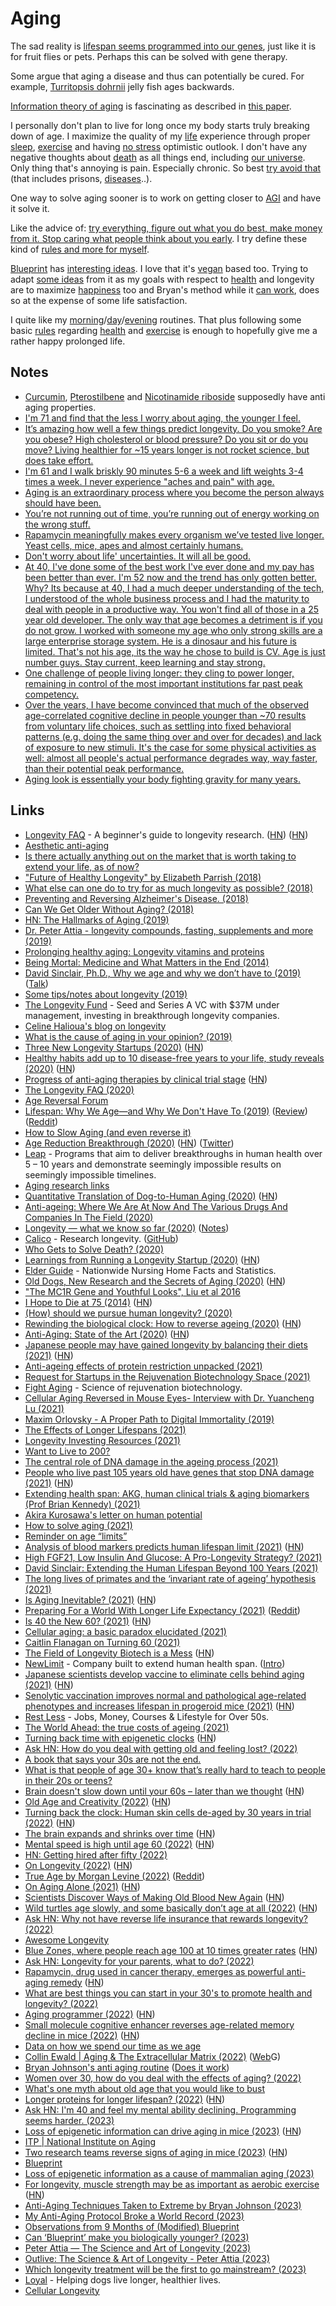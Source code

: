 # Aging

The sad reality is [lifespan seems programmed into our genes](https://twitter.com/paulg/status/1645001843355820033), just like it is for fruit flies or pets. Perhaps this can be solved with gene therapy.

Some argue that aging a disease and thus can potentially be cured. For example, [Turritopsis dohrnii](https://en.wikipedia.org/wiki/Turritopsis_dohrnii) jelly fish ages backwards.

[Information theory of aging](https://youtu.be/CwQMMzoeH9s?t=4959) is fascinating as described in [this paper](<https://www.cell.com/cell/fulltext/S0092-8674(22)01570-7#%20>).

I personally don't plan to live for long once my body starts truly breaking down of age. I maximize the quality of my [life](../life/life.md) experience through proper [sleep](../sleep/sleep.md), [exercise](../fitness/exercises.md) and having [no stress](../mindfulness/mindfulness.md) optimistic outlook. I don't have any negative thoughts about [death](../life/death.md) as all things end, including [our universe](https://www.youtube.com/watch?v=uD4izuDMUQA). Only thing that's annoying is pain. Especially chronic. So best [try avoid that](https://twitter.com/statto/status/1595398429018312705) (that includes prisons, [diseases](../medicine/diseases/diseases.md)..).

One way to solve aging sooner is to work on getting closer to [AGI](../machine-learning/artificial-intelligence.md) and have it solve it.

Like the advice of: [try everything, figure out what you do best, make money from it. Stop caring what people think about you early](https://www.tiktok.com/@_notesformen/video/7167063418308971781). I try define these kind of [rules and more for myself](../focusing/rules.md).

[Blueprint](https://blueprint.bryanjohnson.co/) has [interesting ideas](https://www.youtube.com/watch?v=aXdEPiFlqH8). I love that it's [vegan](../environment/veganism.md) based too. Trying to adapt [some ideas](https://www.youtube.com/watch?v=7rs_JK-pTTQ) from it as my goals with respect to [health](health.md) and longevity are to maximize [happiness](../life/happiness.md) too and Bryan's method while it [can work](https://www.reddit.com/r/longevity/comments/132627i/bryan_johnson_blocks_andrew_steele_for_suggesting/), does so at the expense of some life satisfaction.

I quite like my [morning](../focusing/processes.md#mroning)/[day](../focusing/processes.md#day)/[evening](../focusing/processes.md#evening) routines. That plus following some basic [rules](../focusing/rules.md) regarding [health](health.md) and [exercise](../fitness/exercises.md) is enough to hopefully give me a rather happy prolonged life.

## Notes

- [Curcumin](http://en.wikipedia.org/wiki/Curcumin), [Pterostilbene](http://en.wikipedia.org/wiki/Pterostilbene) and [Nicotinamide riboside](http://en.wikipedia.org/wiki/Nicotinamide_riboside) supposedly have anti aging properties.
- [I'm 71 and find that the less I worry about aging, the younger I feel.](https://www.reddit.com/r/longevity/comments/e7e6wa/motivation_for_a_long_life/)
- [It’s amazing how well a few things predict longevity. Do you smoke? Are you obese? High cholesterol or blood pressure? Do you sit or do you move? Living healthier for ~15 years longer is not rocket science, but does take effort.](https://twitter.com/davidasinclair/status/1259694358300852225)
- [I'm 61 and I walk briskly 90 minutes 5-6 a week and lift weights 3-4 times a week. I never experience "aches and pain" with age.](https://www.reddit.com/r/Aging/comments/lgc92w/why_do_our_bodies_punish_us_for_getting_older/)
- [Aging is an extraordinary process where you become the person always should have been.](https://www.reddit.com/r/datingoverthirty/comments/n22676/what_do_you_actually_likefind_refreshing_about/)
- [You’re not running out of time, you’re running out of energy working on the wrong stuff.](https://twitter.com/shl/status/1399716801596981249)
- [Rapamycin meaningfully makes every organism we’ve tested live longer. Yeast cells, mice, apes and almost certainly humans.](https://twitter.com/justindross/status/1416777191820517384)
- [Don't worry about life' uncertainties. It will all be good.](https://twitter.com/SkarSkarSkar/status/1441394710510141448)
- [At 40, I've done some of the best work I've ever done and my pay has been better than ever. I'm 52 now and the trend has only gotten better. Why? Its because at 40, I had a much deeper understanding of the tech, I understood of the whole business process and I had the maturity to deal with people in a productive way. You won't find all of those in a 25 year old developer. The only way that age becomes a detriment is if you do not grow. I worked with someone my age who only strong skills are a large enterprise storage system. He is a dinosaur and his future is limited. That's not his age, its the way he chose to build is CV. Age is just number guys. Stay current, keep learning and stay strong.](https://news.ycombinator.com/item?id=28757964)
- [One challenge of people living longer: they cling to power longer, remaining in control of the most important institutions far past peak competency.](https://twitter.com/benhamner/status/1474456394426241029)
- [Over the years, I have become convinced that much of the observed age-correlated cognitive decline in people younger than ~70 results from voluntary life choices, such as settling into fixed behavioral patterns (e.g. doing the same thing over and over for decades) and lack of exposure to new stimuli. It's the case for some physical activities as well: almost all people's actual performance degrades way, way faster, than their potential peak performance.](https://news.ycombinator.com/item?id=31068388)
- [Aging look is essentially your body fighting gravity for many years.](https://twitter.com/fasc1nate/status/1589388558237941761)

## Links

- [Longevity FAQ](https://www.ldeming.com/longevityfaq/) - A beginner's guide to longevity research. ([HN](https://news.ycombinator.com/item?id=24320846)) ([HN](https://news.ycombinator.com/item?id=30486656))
- [Aesthetic anti-aging](https://www.reddit.com/r/longevity/comments/8q950u/aesthetic_antiaging/)
- [Is there actually anything out on the market that is worth taking to extend your life, as of now?](https://www.reddit.com/r/longevity/comments/8e3eov/is_there_actually_anything_out_on_the_market_that/)
- ["Future of Healthy Longevity" by Elizabeth Parrish (2018)](https://www.youtube.com/watch?v=92YyfMPqKVE)
- [What else can one do to try for as much longevity as possible? (2018)](https://www.reddit.com/r/longevity/comments/8a2xi2/what_else_can_one_do_to_try_for_as_much_longevity/)
- [Preventing and Reversing Alzheimer's Disease. (2018)](https://www.youtube.com/watch?v=Sq7uVZ_0D3U)
- [Can We Get Older Without Aging? (2018)](https://www.youtube.com/watch?v=HxY6H5vU8G4)
- [HN: The Hallmarks of Aging (2019)](https://news.ycombinator.com/item?id=18826833)
- [Dr. Peter Attia - longevity compounds, fasting, supplements and more (2019)](https://overcast.fm/+GJeif6tM4)
- [Prolonging healthy aging: Longevity vitamins and proteins](https://www.pnas.org/content/115/43/10836)
- [Being Mortal: Medicine and What Matters in the End (2014)](https://www.goodreads.com/book/show/20696006-being-mortal)
- [David Sinclair, Ph.D., Why we age and why we don’t have to (2019)](https://overcast.fm/+RxHFj_HuQ) ([Talk](https://www.youtube.com/watch?v=9nXop2lLDa4))
- [Some tips/notes about longevity (2019)](https://www.reddit.com/r/longevity/comments/dvoe62/some_questions_about_longevity/)
- [The Longevity Fund](https://www.longevity.vc/) - Seed and Series A VC with \$37M under management, investing in breakthrough longevity companies.
- [Celine Halioua's blog on longevity](https://medium.com/@celinehh)
- [What is the cause of aging in your opinion? (2019)](https://www.reddit.com/r/longevity/comments/e3gh09/what_is_the_cause_of_aging_in_your_opinion/)
- [Three New Longevity Startups (2020)](https://www.leafscience.org/three-groundbreaking-longevity-startups/) ([HN](https://news.ycombinator.com/item?id=22008159))
- [Healthy habits add up to 10 disease-free years to your life, study reveals (2020)](https://www.nhs.uk/news/lifestyle-and-exercise/healthy-habits-add-10-disease-free-years-your-life-study-reveals/) ([HN](https://news.ycombinator.com/item?id=22037516))
- [Progress of anti-aging therapies by clinical trial stage](https://www.lifespan.io/road-maps/the-rejuvenation-roadmap/) ([HN](https://news.ycombinator.com/item?id=22066494))
- [The Longevity FAQ (2020)](https://nintil.com/longevity/)
- [Age Reversal Forum](https://forum.age-reversal.net/)
- [Lifespan: Why We Age—and Why We Don't Have To (2019)](https://www.goodreads.com/book/show/43723901-lifespan) ([Review](https://astralcodexten.substack.com/p/book-review-lifespan)) ([Reddit](https://www.reddit.com/r/slatestarcodex/comments/r6v21s/book_review_lifespan/))
- [How to Slow Aging (and even reverse it)](https://www.youtube.com/watch?v=QRt7LjqJ45k)
- [Age Reduction Breakthrough (2020)](https://joshmitteldorf.scienceblog.com/2020/05/11/age-reduction-breakthrough/) ([HN](https://news.ycombinator.com/item?id=23142932)) ([Twitter](https://twitter.com/davidasinclair/status/1259912928695857152))
- [Leap](https://wellcomeleap.org/) - Programs that aim to deliver breakthroughs in human health over 5 – 10 years and demonstrate seemingly impossible results on seemingly impossible timelines.
- [Aging research links](https://www.notion.so/40e0f73987aa46f39932647ba05925e6?v=3c79739323b5452c9de3210adf481c97)
- [Quantitative Translation of Dog-to-Human Aging (2020)](<https://www.cell.com/cell-systems/pdf/S2405-4712(20)30203-9.pdf>) ([HN](https://news.ycombinator.com/item?id=23730613))
- [Anti-ageing: Where We Are At Now And The Various Drugs And Companies In The Field (2020)](https://www.reddit.com/r/singularity/comments/hlm7i5/antiageing_where_we_are_at_now_and_the_various/)
- [Longevity — what we know so far (2020)](https://www.youtube.com/watch?v=R719BANcwkA) ([Notes](https://twitter.com/ArtirKel/status/1380237279881351171))
- [Calico](https://www.calicolabs.com/) - Research longevity. ([GitHub](https://github.com/calico))
- [Who Gets to Solve Death? (2020)](https://divinations.substack.com/p/who-gets-to-solve-death)
- [Learnings from Running a Longevity Startup (2020)](https://www.celinehh.com/year-1-learnings) ([HN](https://news.ycombinator.com/item?id=24923116))
- [Elder Guide](https://elderguide.com/) - Nationwide Nursing Home Facts and Statistics.
- [Old Dogs, New Research and the Secrets of Aging (2020)](https://www.nytimes.com/2020/11/09/science/dogs-aging-behavior.html) ([HN](https://news.ycombinator.com/item?id=25083096))
- ["The MC1R Gene and Youthful Looks", Liu et al 2016](https://www.gwern.net/docs/genetics/heritable/2016-liu.pdf)
- [I Hope to Die at 75 (2014)](https://www.theatlantic.com/magazine/archive/2014/10/why-i-hope-to-die-at-75/379329/) ([HN](https://news.ycombinator.com/item?id=25094593))
- [(How) should we pursue human longevity? (2020)](https://milan.cvitkovic.net/writing/longevity/)
- [Rewinding the biological clock: How to reverse ageing (2020)](https://www.youtube.com/watch?v=ArICnh2Q9EI) ([HN](https://news.ycombinator.com/item?id=25605034))
- [Anti-Aging: State of the Art (2020)](https://www.lesswrong.com/posts/RcifQCKkRc9XTjxC2/anti-aging-state-of-the-art) ([HN](https://news.ycombinator.com/item?id=25607664))
- [Japanese people may have gained longevity by balancing their diets (2021)](https://www.economist.com/graphic-detail/2021/01/16/japanese-people-may-have-gained-longevity-by-balancing-their-diets) ([HN](https://news.ycombinator.com/item?id=25817684))
- [Anti-ageing effects of protein restriction unpacked (2021)](https://www.nature.com/articles/d41586-020-03662-x)
- [Request for Startups in the Rejuvenation Biotechnology Space (2021)](https://www.fightaging.org/archives/2021/01/request-for-startups-in-the-rejuvenation-biotechnology-space-2021-edition/)
- [Fight Aging](https://www.fightaging.org/) - Science of rejuvenation biotechnology.
- [Cellular Aging Reversed in Mouse Eyes- Interview with Dr. Yuancheng Lu (2021)](https://www.youtube.com/watch?v=TAA6qdWBuf8)
- [Maxim Orlovsky - A Proper Path to Digital Immortality (2019)](https://www.youtube.com/watch?v=ztG8QNSgxlA&t=211s)
- [The Effects of Longer Lifespans (2021)](https://www.youtube.com/watch?v=DUVfyGEab0M)
- [Longevity Investing Resources (2021)](https://www.reddit.com/r/longevity/comments/mwt2oy/longevity_investing_resources/)
- [Want to Live to 200?](https://www.nytimes.com/interactive/2021/04/27/magazine/longevity-timeline.html)
- [The central role of DNA damage in the ageing process (2021)](https://www.nature.com/articles/s41586-021-03307-7)
- [People who live past 105 years old have genes that stop DNA damage (2021)](https://www.newscientist.com/article/2277000-people-who-live-past-105-years-old-have-genes-that-stop-dna-damage/) ([HN](https://news.ycombinator.com/item?id=27089624))
- [Extending health span: AKG, human clinical trials & aging biomarkers (Prof Brian Kennedy) (2021)](https://www.youtube.com/watch?v=iYO-j2hesRw)
- [Akira Kurosawa's letter on human potential](https://twitter.com/MadelineHorwat1/status/1394103866443055114)
- [How to solve aging (2021)](https://nintil.com/how-to-solve-aging/)
- [Reminder on age “limits”](https://twitter.com/christenobrien/status/1396824607391318018)
- [Analysis of blood markers predicts human lifespan limit (2021)](https://www.nature.com/articles/s41467-021-23014-1) ([HN](https://news.ycombinator.com/item?id=27288796))
- [High FGF21, Low Insulin And Glucose: A Pro-Longevity Strategy? (2021)](https://www.youtube.com/watch?v=NreBsyaj0l0)
- [David Sinclair: Extending the Human Lifespan Beyond 100 Years (2021)](https://overcast.fm/+eZyDJMlAE)
- [The long lives of primates and the ‘invariant rate of ageing’ hypothesis (2021)](https://www.nature.com/articles/s41467-021-23894-3)
- [Is Aging Inevitable? (2021)](https://joshmitteldorf.scienceblog.com/2021/06/17/is-aging-inevitable/) ([HN](https://news.ycombinator.com/item?id=27954865))
- [Preparing For a World With Longer Life Expectancy (2021)](https://www.youtube.com/watch?v=nnnXVUWlTkI) ([Reddit](https://www.reddit.com/r/longevity/comments/q05691/david_sinclair_preparing_for_a_world_with_longer/))
- [Is 40 the New 60? (2021)](https://neverworkintheory.org/2021/10/03/is-40-the-new-60.html) ([HN](https://news.ycombinator.com/item?id=28757964))
- [Cellular aging: a basic paradox elucidated (2021)](https://nouvelles.umontreal.ca/en/article/2021/11/09/cellular-aging-a-basic-paradox-elucidated/)
- [Caitlin Flanagan on Turning 60 (2021)](https://www.theatlantic.com/health/archive/2021/11/caitlin-flanagan-aging-60/620679/)
- [The Field of Longevity Biotech is a Mess](https://psblab.org/?p=697) ([HN](https://news.ycombinator.com/item?id=29441252))
- [NewLimit](https://www.newlimit.com/) - Company built to extend human health span. ([Intro](https://blog.newlimit.com/p/announcing-newlimit-a-company-built))
- [Japanese scientists develop vaccine to eliminate cells behind aging (2021)](https://www.japantimes.co.jp/news/2021/12/12/national/science-health/aging-vaccine/) ([HN](https://news.ycombinator.com/item?id=29529833))
- [Senolytic vaccination improves normal and pathological age-related phenotypes and increases lifespan in progeroid mice (2021)](https://www.nature.com/articles/s43587-021-00151-2) ([HN](https://news.ycombinator.com/item?id=29640259))
- [Rest Less](https://restless.co.uk/) - Jobs, Money, Courses & Lifestyle for Over 50s.
- [The World Ahead: the true costs of ageing (2021)](https://www.youtube.com/watch?v=hJCr5WJapm8)
- [Turning back time with epigenetic clocks](https://www.nature.com/articles/d41586-022-00077-8) ([HN](https://news.ycombinator.com/item?id=30126546))
- [Ask HN: How do you deal with getting old and feeling lost? (2022)](https://news.ycombinator.com/item?id=30230620)
- [A book that says your 30s are not the end.](https://www.reddit.com/r/suggestmeabook/comments/sr13mi/a_book_that_says_your_30s_are_not_the_end/)
- [What is that people of age 30+ know that’s really hard to teach to people in their 20s or teens?](https://twitter.com/paraschopra/status/1493429452067405831)
- [Brain doesn't slow down until your 60s – later than we thought](https://www.newscientist.com/article/2308810-your-brain-doesnt-slow-down-until-your-60s-later-than-we-thought/) ([HN](https://news.ycombinator.com/item?id=30394136))
- [Old Age and Creativity (2022)](https://inference-review.com/article/old-age-and-creativity) ([HN](https://news.ycombinator.com/item?id=30631462))
- [Turning back the clock: Human skin cells de-aged by 30 years in trial (2022)](https://news.sky.com/story/turning-back-the-clock-human-skin-cells-de-aged-by-30-years-in-trial-12584866) ([HN](https://news.ycombinator.com/item?id=30960470))
- [The brain expands and shrinks over time](https://www.nature.com/articles/d41586-022-00971-1) ([HN](https://news.ycombinator.com/item?id=31048591))
- [Mental speed is high until age 60 (2022)](https://www.nature.com/articles/s41562-021-01282-7) ([HN](https://news.ycombinator.com/item?id=31068388))
- [HN: Getting hired after fifty (2022)](https://news.ycombinator.com/item?id=31217439)
- [On Longevity (2022)](https://eriktorenberg.substack.com/p/on-longevity?s=r) ([HN](https://news.ycombinator.com/item?id=31239422))
- [True Age by Morgan Levine (2022)](https://www.penguinrandomhouse.com/books/659627/true-age-by-morgan-levine/) ([Reddit](https://www.reddit.com/r/longevity/comments/uhpv7i/morgan_levine_who_works_on_aging_clocks_has/))
- [On Aging Alone (2021)](https://thewalrus.ca/on-aging-alone/) ([HN](https://news.ycombinator.com/item?id=31454286))
- [Scientists Discover Ways of Making Old Blood New Again](https://news.cuanschutz.edu/news-stories/scientists-discover-ways-of-making-old-blood-new-again) ([HN](https://news.ycombinator.com/item?id=31636246))
- [Wild turtles age slowly, and some basically don’t age at all (2022)](https://www.futurity.org/turtles-aging-lifespans-2758992-2/) ([HN](https://news.ycombinator.com/item?id=31881557))
- [Ask HN: Why not have reverse life insurance that rewards longevity? (2022)](https://news.ycombinator.com/item?id=31948168)
- [Awesome Longevity](https://github.com/atilatech/awesome-longevity)
- [Blue Zones, where people reach age 100 at 10 times greater rates](https://www.ncbi.nlm.nih.gov/pmc/articles/PMC6125071/) ([HN](https://news.ycombinator.com/item?id=32143344))
- [Ask HN: Longevity for your parents, what to do? (2022)](https://news.ycombinator.com/item?id=32366557)
- [Rapamycin, drug used in cancer therapy, emerges as powerful anti-aging remedy](https://www.age.mpg.de/communications/news/detail/times-arrow) ([HN](https://news.ycombinator.com/item?id=32660669))
- [What are best things you can start in your 30's to promote health and longevity? (2022)](https://www.reddit.com/r/AskMenOver30/comments/xbefta/what_are_best_things_you_can_start_in_your_30s_to/)
- [Aging programmer (2022)](https://world.hey.com/jorge/aging-programmer-d448bdec) ([HN](https://news.ycombinator.com/item?id=32961933))
- [Small molecule cognitive enhancer reverses age-related memory decline in mice (2022)](https://pubmed.ncbi.nlm.nih.gov/33258451/) ([HN](https://news.ycombinator.com/item?id=33215597))
- [Data on how we spend our time as we age](https://twitter.com/SahilBloom/status/1591424548280610816)
- [Collin Ewald | Aging & The Extracellular Matrix (2022)](https://www.youtube.com/watch?v=ohd3bwjySlU) ([Web](https://foresight.org/summary/collin-ewald-aging-the-extracellular-matrix/)G)
- [Bryan Johnson's anti aging routine](https://twitter.com/maxhertan/status/1595213398358171649) ([Does it work](https://twitter.com/statto/status/1595398429018312705))
- [Women over 30, how do you deal with the effects of aging? (2022)](https://www.reddit.com/r/TheGirlSurvivalGuide/comments/z35yct/women_over_30_how_do_you_deal_with_the_effects_of/)
- [What's one myth about old age that you would like to bust](https://www.reddit.com/r/AskOldPeople/comments/zl0njz/whats_one_myth_about_old_age_that_you_would_like/)
- [Longer proteins for longer lifespan? (2022)](https://joshmitteldorf.scienceblog.com/2022/12/13/longer-proteins-for-longer-lifespan/) ([HN](https://news.ycombinator.com/item?id=33971206))
- [Ask HN: I'm 40 and feel my mental ability declining. Programming seems harder. (2023)](https://news.ycombinator.com/item?id=34324567)
- [Loss of epigenetic information can drive aging in mice (2023)](https://hms.harvard.edu/news/loss-epigenetic-information-can-drive-aging-restoration-can-reverse) ([HN](https://news.ycombinator.com/item?id=34362210))
- [ITP | National Institute on Aging](https://www.nia.nih.gov/research/dab/interventions-testing-program-itp/about-itp)
- [Two research teams reverse signs of aging in mice (2023)](https://www.science.org/content/article/two-research-teams-reverse-signs-aging-mice) ([HN](https://news.ycombinator.com/item?id=34385785))
- [Blueprint](https://blueprint.bryanjohnson.co/)
- [Loss of epigenetic information as a cause of mammalian aging (2023)](<https://www.cell.com/cell/fulltext/S0092-8674(22)01570-7#%20>)
- [For longevity, muscle strength may be as important as aerobic exercise](https://www.washingtonpost.com/wellness/2023/01/29/strength-training-all-ages/) ([HN](https://news.ycombinator.com/item?id=34570264))
- [Anti-Aging Techniques Taken to Extreme by Bryan Johnson (2023)](https://www.bloomberg.com/news/features/2023-01-25/anti-aging-techniques-taken-to-extreme-by-bryan-johnson)
- [My Anti-Aging Protocol Broke a World Record (2023)](https://www.youtube.com/watch?v=aXdEPiFlqH8)
- [Observations from 9 Months of (Modified) Blueprint](https://www.reddit.com/r/blueprint_/comments/ywys43/observations_from_9_months_of_modified_blueprint/)
- [Can ‘Blueprint’ make you biologically younger? (2023)](https://www.youtube.com/watch?v=7rs_JK-pTTQ)
- [Peter Attia — The Science and Art of Longevity (2023)](https://tim.blog/2023/03/14/peter-attia-outlive/)
- [Outlive: The Science & Art of Longevity - Peter Attia (2023)](https://peterattiamd.com/outlive/)
- [Which longevity treatment will be the first to go mainstream? (2023)](https://www.reddit.com/r/longevity/comments/12xpbb1/which_longevity_treatment_will_be_the_first_to_go/)
- [Loyal](https://loyalfordogs.com/) - Helping dogs live longer, healthier lives.
- [Cellular Longevity](https://www.cellularlongevityinc.com/)
